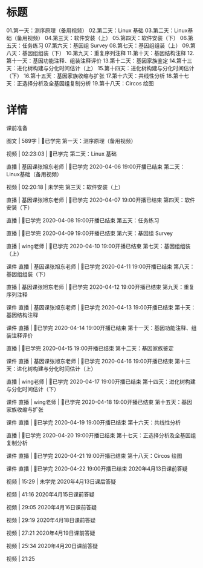 # 标题

01.第一天：测序原理（备用视频）
02.第二天：Linux 基础
03.第二天：Linux基础（备用视频）
04.第三天：软件安装（上）
05.第四天：软件安装（下）
06.第五天：任务练习
07.第六天：基因组 Survey
08.第七天：基因组组装（上）
09.第八天：基因组组装（下）
10.第九天：重复序列注释
11.第十天：基因结构注释
12.第十一天：基因功能注释、组装注释评价
13.第十二天：基因家族鉴定
14.第十三天：进化树构建与分化时间估计（上）
15.第十四天：进化树构建与分化时间估计（下）
16.第十五天：基因家族收缩与扩张
17.第十六天：共线性分析
18.第十七天：正选择分析及全基因组复制分析
19.第十八天：Circos 绘图


# 详情
课前准备

图文 | 589字 | 已学完
第一天：测序原理（备用视频）

视频 | 02:23:03 | 已学完
第二天：Linux 基础

直播 | 基因课张旭东老师 | 已学完
2020-04-06 19:00开播已结束
第二天：Linux基础（备用视频）

视频 | 02:20:18 | 未学完
第三天：软件安装（上）

直播 | 基因课张旭东老师 | 已学完
2020-04-07 19:00开播已结束
第四天：软件安装（下）

直播 | 已学完
2020-04-08 19:00开播已结束
第五天：任务练习

直播 | 已学完
2020-04-09 19:00开播已结束
第六天：基因组 Survey

直播 | wing老师 | 已学完
2020-04-10 19:00开播已结束
第七天：基因组组装（上）

课件 直播 | 基因课张旭东老师 | 已学完
2020-04-11 19:00开播已结束
第八天：基因组组装（下）

直播 | 基因课张旭东老师 | 已学完
2020-04-12 19:00开播已结束
第九天：重复序列注释

课件 直播 | 基因课张旭东老师 | 已学完
2020-04-13 19:00开播已结束
第十天：基因结构注释

课件 直播 | 已学完
2020-04-14 19:00开播已结束
第十一天：基因功能注释、组装注释评价

直播 | 已学完
2020-04-15 19:00开播已结束
第十二天：基因家族鉴定

课件 直播 | 基因课张旭东老师 | 已学完
2020-04-16 19:00开播已结束
第十三天：进化树构建与分化时间估计（上）

直播 | wing老师 | 已学完
2020-04-17 19:00开播已结束
第十四天：进化树构建与分化时间估计（下）

课件 直播 | wing老师 | 已学完
2020-04-18 19:00开播已结束
第十五天：基因家族收缩与扩张

课件 直播 | 已学完
2020-04-19 19:00开播已结束
第十六天：共线性分析

直播 | 已学完
2020-04-20 19:00开播已结束
第十七天：正选择分析及全基因组复制分析

课件 直播 | 已学完
2020-04-21 19:00开播已结束
第十八天：Circos 绘图

课件 直播 | 已学完
2020-04-22 19:00开播已结束
2020年4月13日课前答疑

视频 | 15:29 | 未学完
2020年4月13日课后答疑

视频 | 41:16
2020年4月15日课前答疑

视频 | 29:05
2020年4月16日课前答疑

视频 | 29:19
2020年4月18日课前答疑

视频 | 27:21
2020年4月19日课前答疑

视频 | 25:34
2020年4月20日课前答疑

视频 | 21:25

